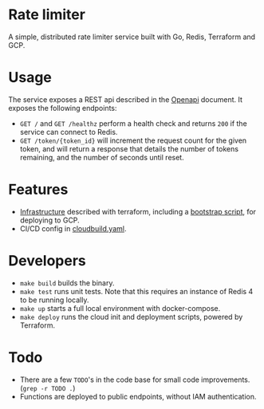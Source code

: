 # Rate limiter

A simple, distributed rate limiter service built with Go, Redis, Terraform and GCP.

# Usage

The service exposes a REST api described in the [Openapi](./api/openapi.yaml) document. It exposes the following endpoints:

- `GET /` and `GET /healthz` perform a health check and returns `200` if the service can connect to Redis.
- `GET /token/{token_id}` will increment the request count for the given token, and will return a response that details the number of tokens remaining, and the number of seconds until reset.

# Features

- [Infrastructure](./terraform) described with terraform, including a [bootstrap script](./terraform/bootstrap.sh), for deploying to GCP.
- CI/CD config in [cloudbuild.yaml](./cloudbuild.yaml).

# Developers

- `make build` builds the binary.
- `make test` runs unit tests. Note that this requires an instance of Redis 4 to be running locally.
- `make up` starts a full local environment with docker-compose.
- `make deploy` runs the cloud init and deployment scripts, powered by Terraform.

# Todo

- There are a few `TODO`'s in the code base for small code improvements. (`grep -r TODO .`)
- Functions are deployed to public endpoints, without IAM authentication.